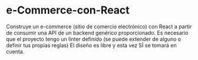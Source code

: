 # e-Commerce-con-React
Construye un e-commerce (sitio de comercio electrónico) con React a partir de consumir una API de un backend genérico proporcionado. Es necesario que el proyecto tengo un linter definido (se puede extender de alguno o definir tus propias reglas) El diseño es libre y esta vez SÍ se tomará en cuenta.
